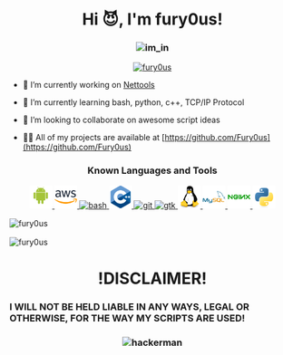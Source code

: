 <h1 align="center">Hi 😈, I'm fury0us!</h1>
<h3 align="center">
<img src="https://c.tenor.com/lIMtjiAYuT8AAAAM/breezy-hacker.gif" alt="im_in">
</h3>

<p
 align="center"> <a 
href="https://github.com/ryo-ma/github-profile-trophy"><img 
src="https://github-profile-trophy.vercel.app/?username=fury0us" 
alt="fury0us" /></a> </p>

- 🔭 I’m currently working on [Nettools](https://github.com/Fury0us/nettools)

- 🌱 I’m currently learning bash, python, c++, TCP/IP Protocol

- 👯 I’m looking to collaborate on awesome script ideas

- 👨‍💻 All of my projects are available at [https://github.com/Fury0us](https://github.com/Fury0us)

<h3 align="center">Known Languages and Tools</h3>
<p align="center">
<a href="https://developer.android.com" target="_blank" rel="noreferrer">
  <img src="https://raw.githubusercontent.com/devicons/devicon/master/icons/android/android-original-wordmark.svg" alt="android" width="40" height="40"/>
</a>
<a href="https://aws.amazon.com" target="_blank" rel="noreferrer">
  <img src="https://raw.githubusercontent.com/devicons/devicon/master/icons/amazonwebservices/amazonwebservices-original-wordmark.svg" alt="aws" width="40" height="40"/>
</a>
<a href="https://www.gnu.org/software/bash/" target="_blank" rel="noreferrer">
  <img src="https://www.vectorlogo.zone/logos/gnu_bash/gnu_bash-icon.svg" alt="bash" width="40" height="40"/>
</a>
<a href="https://www.w3schools.com/cpp/" target="_blank" rel="noreferrer">
  <img src="https://raw.githubusercontent.com/devicons/devicon/master/icons/cplusplus/cplusplus-original.svg" alt="cplusplus" width="40" height="40"/>
</a>
<a href="https://git-scm.com/" target="_blank" rel="noreferrer">
  <img src="https://www.vectorlogo.zone/logos/git-scm/git-scm-icon.svg" alt="git" width="40" height="40"/>
</a>
<a href="https://www.gtk.org/" target="_blank" rel="noreferrer">
  <img src="https://upload.wikimedia.org/wikipedia/commons/7/71/GTK_logo.svg" alt="gtk" width="40" height="40"/>
</a>
<a href="https://www.linux.org/" target="_blank" rel="noreferrer">
  <img src="https://raw.githubusercontent.com/devicons/devicon/master/icons/linux/linux-original.svg" alt="linux" width="40" height="40"/>
</a>
<a href="https://www.mysql.com/" target="_blank" rel="noreferrer">
  <img src="https://raw.githubusercontent.com/devicons/devicon/master/icons/mysql/mysql-original-wordmark.svg" alt="mysql" width="40" height="40"/>
</a>
<a href="https://www.nginx.com" target="_blank" rel="noreferrer">
  <img src="https://raw.githubusercontent.com/devicons/devicon/master/icons/nginx/nginx-original.svg" alt="nginx" width="40" height="40"/>
</a>
<a href="https://www.python.org" target="_blank" rel="noreferrer">
  <img src="https://raw.githubusercontent.com/devicons/devicon/master/icons/python/python-original.svg" alt="python" width="40" height="40"/>
</a>
</p>

<p><img align="center" 
src="https://github-readme-stats.vercel.app/api/top-langs?username=fury0us&show_icons=true&locale=en&layout=compact"
 alt="fury0us" /></p>

<p><img align="center" 
src="https://github-readme-streak-stats.herokuapp.com/?user=fury0us&"
 alt="fury0us" /></p>

<h1 align="center">!DISCLAIMER!</h1>
<h3 align="left">
I WILL NOT BE HELD LIABLE IN ANY WAYS, LEGAL OR OTHERWISE, FOR THE WAY MY SCRIPTS ARE USED!
</h3>
<h3 align="center">
<img src="https://media.giphy.com/media/MGaacoiAlAti0/200.gif" alt="hackerman">
</h3>
